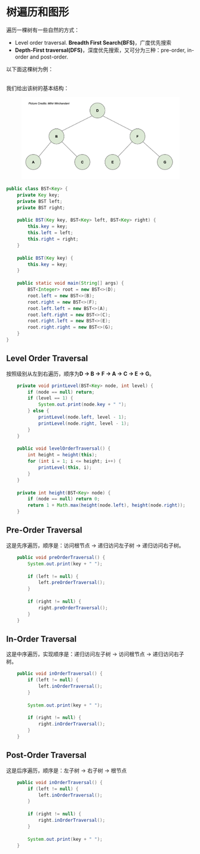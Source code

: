 # 树遍历和图形

遍历一棵树有一些自然的方式：

* Level order traversal. **Breadth First Search(BFS)**，广度优先搜索
* **Depth-First traversal(DFS)**，深度优先搜索，又可分为三种：pre-order, in-order and post-order.

以下面这棵树为例：

\
我们给出该树的基本结构：

<figure><img src="../../.gitbook/assets/tree.png" alt=""><figcaption></figcaption></figure>

```java
public class BST<Key> {
    private Key key;
    private BST left;
    private BST right;

    public BST(Key key, BST<Key> left, BST<Key> right) {
        this.key = key;
        this.left = left;
        this.right = right;
    }

    public BST(Key key) {
        this.key = key;
    }

    public static void main(String[] args) {
        BST<Integer> root = new BST<>(D);
        root.left = new BST<>(B);
        root.right = new BST<>(F);
        root.left.left = new BST<>(A);
        root.left.right = new BST<>(C);
        root.right.left = new BST<>(E);
        root.right.right = new BST<>(G);
    }
}
```

## Level Order Traversal

按照级别从左到右遍历，顺序为**D -> B -> F -> A -> C -> E -> G**。

```java
    private void printLevel(BST<Key> node, int level) {
        if (node == null) return;
        if (level == 1) {
            System.out.print(node.key + " ");
        } else {
            printLevel(node.left, level - 1);
            printLevel(node.right, level - 1);
        }
    }

    public void levelOrderTraversal() {
        int height = height(this);
        for (int i = 1; i <= height; i++) {
            printLevel(this, i);
        }
    }

    private int height(BST<Key> node) {
        if (node == null) return 0;
        return 1 + Math.max(height(node.left), height(node.right));
    }
```

## Pre-Order Traversal

这是先序遍历，顺序是：访问根节点 -> 递归访问左子树 -> 递归访问右子树。

```java
    public void preOrderTraversal() {
        System.out.print(key + " ");

        if (left != null) {
            left.preOrderTraversal();
        }

        if (right != null) {
            right.preOrderTraversal();
        }
    }
```

## In-Order Traversal

这是中序遍历，实现顺序是：递归访问左子树 -> 访问根节点 -> 递归访问右子树。

```java
    public void inOrderTraversal() {
        if (left != null) {
            left.inOrderTraversal();
        }

        System.out.print(key + " ");

        if (right != null) {
            right.inOrderTraversal();
        }
    }
```

## Post-Order Traversal

这是后序遍历，顺序是：左子树 -> 右子树 -> 根节点

```java
    public void inOrderTraversal() {
        if (left != null) {
            left.inOrderTraversal();
        }

        if (right != null) {
            right.inOrderTraversal();
        }

        System.out.print(key + " ");
    }
```
